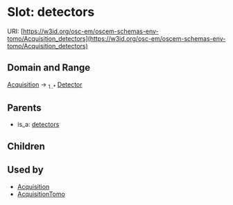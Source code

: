 
# Slot: detectors



URI: [https://w3id.org/osc-em/oscem-schemas-env-tomo/Acquisition_detectors](https://w3id.org/osc-em/oscem-schemas-env-tomo/Acquisition_detectors)


## Domain and Range

[Acquisition](Acquisition.md) &#8594;  <sub>1..\*</sub> [Detector](Detector.md)

## Parents

 *  is_a: [detectors](detectors.md)

## Children


## Used by

 * [Acquisition](Acquisition.md)
 * [AcquisitionTomo](AcquisitionTomo.md)
